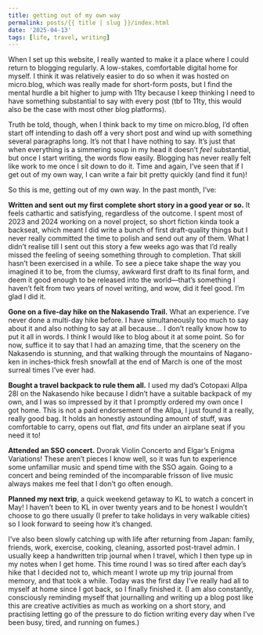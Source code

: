 ```yaml
---
title: getting out of my own way
permalink: posts/{{ title | slug }}/index.html
date: '2025-04-13'
tags: [life, travel, writing]
---
```


When I set up this website, I really wanted to make it a place where I could return to blogging regularly. A low-stakes, comfortable digital home for myself. I think it was relatively easier to do so when it was hosted on micro.blog, which was really made for short-form posts, but I find the mental hurdle a bit higher to jump with 11ty because I keep thinking I need to have something substantial to say with every post (tbf to 11ty, this would also be the case with most other blog platforms).

Truth be told, though, when I think back to my time on micro.blog, I’d often start off intending to dash off a very short post and wind up with something several paragraphs long. It’s not that I have nothing to say. It’s just that when everything is a simmering soup in my head it doesn’t *feel* substantial, but once I start writing, the words flow easily. Blogging has never really felt like work to me once I sit down to do it. Time and again, I’ve seen that if I get out of my own way, I can write a fair bit pretty quickly (and find it fun)!

So this is me, getting out of my own way. In the past month, I’ve:

**Written and sent out my first complete short story in a good year or so.** It feels cathartic and satisfying, regardless of the outcome. I spent most of 2023 and 2024 working on a novel project, so short fiction kinda took a backseat, which meant I did write a bunch of first draft-quality things but I never really committed the time to polish and send out any of them. What I didn’t realise till I sent out this story a few weeks ago was that I’d really missed the feeling of seeing something through to completion. That skill hasn’t been exercised in a while. To see a piece take shape the way you imagined it to be, from the clumsy, awkward first draft to its final form, and deem it good enough to be released into the world—that’s something I haven’t felt from two years of novel writing, and wow, did it feel good. I’m glad I did it.

**Gone on a five-day hike on the Nakasendo Trail.** What an experience. I’ve never done a multi-day hike before. I have simultaneously too much to say about it and also nothing to say at all because… I don’t really know how to put it all in words. I think I would like to blog about it at some point. So for now, suffice it to say that I had an amazing time, that the scenery on the Nakasendo is stunning, and that walking through the mountains of Nagano-ken in inches-thick fresh snowfall at the end of March is one of the most surreal times I’ve ever had.

**Bought a travel backpack to rule them all.** I used my dad’s Cotopaxi Allpa 28l on the Nakasendo hike because I didn’t have a suitable backpack of my own, and I was so impressed by it that I promptly ordered my own once I got home. This is not a paid endorsement of the Allpa, I just found it a really, really good bag. It holds an honestly astounding amount of stuff, was comfortable to carry, opens out flat, *and* fits under an airplane seat if you need it to!

**Attended an SSO concert.** Dvorak Violin Concerto and Elgar’s Enigma Variations! These aren’t pieces I know well, so it was fun to experience some unfamiliar music and spend time with the SSO again. Going to a concert and being reminded of the incomparable frisson of live music always makes me feel that I don’t go often enough.

**Planned my next trip**, a quick weekend getaway to KL to watch a concert in May! I haven’t been to KL in over twenty years and to be honest I wouldn’t choose to go there usually (I prefer to take holidays in very walkable cities) so I look forward to seeing how it’s changed.

I’ve also been slowly catching up with life after returning from Japan: family, friends, work, exercise, cooking, cleaning, assorted post-travel admin. I usually keep a handwritten trip journal when I travel, which I then type up in my notes when I get home. This time round I was so tired after each day’s hike that I decided not to, which meant I wrote up my trip journal from memory, and that took a while. Today was the first day I’ve really had all to myself at home since I got back, so I finally finished it. (I am also constantly, consciously reminding myself that journalling and writing up a blog post like this are creative activities as much as working on a short story, and practising letting go of the pressure to do fiction writing every day when I’ve been busy, tired, and running on fumes.)
